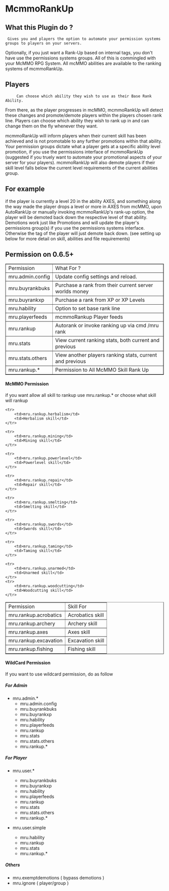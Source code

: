 McmmoRankUp
===========

## What this Plugin do ? ##
	 Gives you and players the option to automate your permission systems groups to players on your servers.

Optionally, if you just want a Rank-Up based on internal tags, you don't have use the permissions systems groups.
All of this is commingled with your McMMO RPG System. All mcMMO abilities are available to the ranking systems of mcmmoRankUp.

## Players ##
         Can choose which ability they wish to use as their Base Rank Ability. 

From there, as the player progresses in mcMMO, mcmmoRankUp will detect these changes and promote/demote players within the players chosen rank line.
Players can choose which ability they wish to rank up in and can change them on the fly whenever they want.

mcmmoRankUp will inform players when their current skill has been achieved and is not promotable to any further promotions
within that ability. Your permission groups dictate what a player gets at a specific ability level promotion, if you use
the permissions interface of mcmmoRankUp (suggested if you truely want to automate your promotional aspects of your server
for your players). mcmmoRankUp will also demote players if their skill level falls below the current level requirements
of the current abilities group. 

## For example ##

if the player is currently a level 20 in the ability AXES, and something along the way made the player drops a level or more in AXES from mcMMO, upon AutoRankUp or manually invoking mcmmoRankUp's
rank-up option, the player will be demoted back down the respective level of that ability. Demotions work just like Promotions
and will update the player's permissions group(s) if you use the permissions systems interface. Otherwise the tag of the
player will just demote back down. (see setting up below for more detail on skill, abilities and file requirements)

## Permission on 0.6.5+ ##

<table border="1" >
	<tr>
		<td>Permission</td>
		<td>What For ?</td>
	</tr>
	<tr>
		<td>mru.admin.config</td>
		<td>Update config settings and reload.</td>
	</tr>
	<tr>
		<td>mru.buyrankbuks</td>
		<td>Purchase a rank from their current server worlds money</td>
	</tr>
	<tr>
		<td>mru.buyrankxp</td>
		<td>Purchase a rank from XP or XP Levels</td>
	</tr>
	<tr>
		<td>mru.hability</td>
		<td>Option to set base rank line</td>
	</tr>
	<tr>
		<td>mru.playerfeeds</td>
		<td>mcmmoRankup Player feeds</td>
	</tr>
	<tr>
		<td>mru.rankup</td>
		<td>Autorank or invoke ranking up via cmd /mru rank</td>
	</tr>
	<tr>
		<td>mru.stats</td>
		<td>View current ranking stats, both current and previous</td>
	</tr>
	<tr>
		<td>mru.stats.others</td>
		<td>View another players ranking stats, current and previous</td>
	</tr>
	<tr>
		<td>mru.rankup.*</td>
		<td>Permission to All McMMO Skill Rank Up</td>
	</tr>
</table> 

#### McMMO Permission

if you want allow all skill to rankup use mru.rankup.* or choose what skill will rankup

<table border="1" >
	<tr>
		<td>Permission</td>
		<td>Skill For</td>
	</tr>
	<tr>
		<td>mru.rankup.acrobatics</td>
		<td>Acrobatics skill</td>
	</tr>
        <tr>
        	<td>mru.rankup.archery</td>
        	<td>Archery skill</td>
	</tr>
	<tr>
		<td>mru.rankup.axes</td>
		<td>Axes skill</td>
	</tr>
	<tr>
		<td>mru.rankup.excavation</td>
		<td>Excavation skill</td>
	</tr>
	<tr>
		<td>mru.rankup.fishing</td>
		<td>Fishing skill</td>
	</tr>
	
	<tr>
		<td>mru.rankup.herbalism</td>
		<td>Herbalism skill</td>
	</tr>
	
	<tr>
		<td>mru.rankup.mining</td>
		<td>Mining skill</td>
	</tr>
	
	<tr>
		<td>mru.rankup.powerlevel</td>
		<td>Powerlevel skill</td>
	</tr>
	
	<tr>
		<td>mru.rankup.repair</td>
		<td>Repair skill</td>
	</tr>
	
	<tr>
		<td>mru.rankup.smelting</td>
		<td>Smelting skill</td>
	</tr>
	
	<tr>
		<td>mru.rankup.swords</td>
		<td>Swords skill</td>
	</tr>
	
	<tr>
		<td>mru.rankup.taming</td>
		<td>Taming skill</td>
	</tr>
	
	<tr>
		<td>mru.rankup.unarmed</td>
		<td>Unarmed skill</td>
	</tr>
	<tr>
		<td>mru.rankup.woodcutting</td>
		<td>Woodcutting skill</td>
	</tr>
</table>

#### WildCard Permission

If you want to use wildcard permission, do as follow

##### For Admin

  - mru.admin.*
  	- mru.admin.config
	- mru.buyrankbuks 
	- mru.buyrankxp 
	- mru.hability
	- mru.playerfeeds 
	- mru.rankup
	- mru.stats
	- mru.stats.others
	- mru.rankup.*

##### For Player

  - mru.user.*
	- mru.buyrankbuks
	- mru.buyrankxp
	- mru.hability
	- mru.playerfeeds
	- mru.rankup
	- mru.stats
	- mru.stats.others
	- mru.rankup.*

  - mru.user.simple
	- mru.hability
	- mru.rankup
	- mru.stats
	- mru.rankup.*

##### Others

  - mru.exemptdemotions ( bypass demotions )
  - mru.ignore ( player/group )

